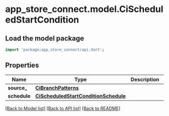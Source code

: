 # app_store_connect.model.CiScheduledStartCondition

## Load the model package
```dart
import 'package:app_store_connect/api.dart';
```

## Properties
Name | Type | Description | Notes
------------ | ------------- | ------------- | -------------
**source_** | [**CiBranchPatterns**](CiBranchPatterns.md) |  | [optional] 
**schedule** | [**CiScheduledStartConditionSchedule**](CiScheduledStartConditionSchedule.md) |  | [optional] 

[[Back to Model list]](../README.md#documentation-for-models) [[Back to API list]](../README.md#documentation-for-api-endpoints) [[Back to README]](../README.md)


